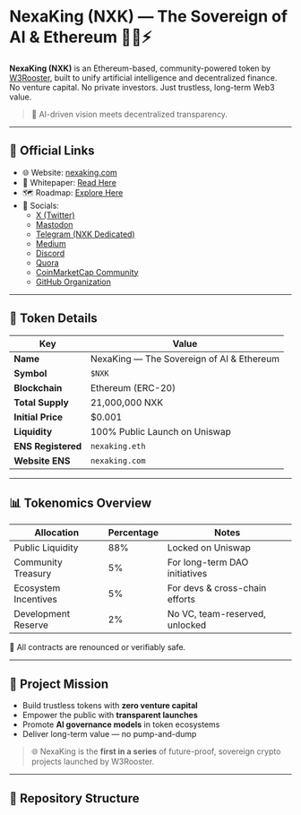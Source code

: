 # NexaKing (NXK) — The Sovereign of AI & Ethereum 👑🤖⚡

**NexaKing (NXK)** is an Ethereum-based, community-powered token by [W3Rooster](https://github.com/W3Rooster), built to unify artificial intelligence and decentralized finance.  
No venture capital. No private investors. Just trustless, long-term Web3 value.

> 🧠 AI-driven vision meets decentralized transparency.

---

## 🔗 Official Links

- 🌐 Website: [nexaking.com](https://nexaking.com)
- 📜 Whitepaper: [Read Here](https://nexaking.com/whitepaper)
- 🗺️ Roadmap: [Explore Here](https://nexaking.com/roadmap)
- 📢 Socials:  
  - [X (Twitter)](https://x.com/W3Rooster)  
  - [Mastodon](https://mastodon.social/@W3Rooster)  
  - [Telegram (NXK Dedicated)](https://t.me/NexaKingNXK)  
  - [Medium](https://medium.com/@w3rooster)  
  - [Discord](https://discord.com/channels/@w3rooster/)  
  - [Quora](https://www.quora.com/profile/W3Rooster)  
  - [CoinMarketCap Community](https://coinmarketcap.com/community/profile/W3Rooster/)  
  - [GitHub Organization](https://github.com/W3Rooster)

---

## 📌 Token Details

| Key                | Value                              |
|---------------------|-------------------------------------|
| **Name**           | NexaKing — The Sovereign of AI & Ethereum |
| **Symbol**         | `$NXK`                             |
| **Blockchain**     | Ethereum (ERC-20)                  |
| **Total Supply**   | 21,000,000 NXK                     |
| **Initial Price**  | $0.001                             |
| **Liquidity**      | 100% Public Launch on Uniswap      |
| **ENS Registered** | `nexaking.eth`                     |
| **Website ENS**    | `nexaking.com`                     |

---

## 📊 Tokenomics Overview

| Allocation           | Percentage | Notes                          |
|----------------------|------------|---------------------------------|
| Public Liquidity     | 88%        | Locked on Uniswap              |
| Community Treasury   | 5%         | For long-term DAO initiatives  |
| Ecosystem Incentives | 5%         | For devs & cross-chain efforts |
| Development Reserve  | 2%         | No VC, team-reserved, unlocked |

🧾 All contracts are renounced or verifiably safe.

---

## 🎯 Project Mission

- Build trustless tokens with **zero venture capital**
- Empower the public with **transparent launches**
- Promote **AI governance models** in token ecosystems
- Deliver long-term value — no pump-and-dump

> 🌐 NexaKing is the **first in a series** of future-proof, sovereign crypto projects launched by W3Rooster.

---

## 📂 Repository Structure

